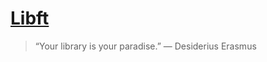 # [Libft][intra-libft]
> “Your library is your paradise.” ― Desiderius Erasmus 

[intra-libft]:		https://projects.intra.42.fr/projects/42cursus-libft